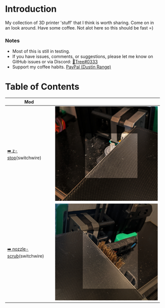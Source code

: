 # Introduction
My collection of 3D printer 'stuff' that I think is worth sharing. Come on in an look around. Have some coffee. Not alot here so this should be fast =)


### Notes
- Most of this is still in testing.
- If you have issues, comments, or suggestions, please let me know on GitHub issues or via Discord: [:page_facing_up:Tree#0333](https://discordapp.com/users/934247044569264239)
- Support my coffee habits. [PayPal (Dustin Range)](https://www.paypal.com/paypalme/DustinRange)

# Table of Contents
| Mod |  |
| --- | :---: |
| [:arrow_right: z-stop](/z-stop/)(switchwire) | [![](/images/z-stop.jpg)](/z-stop/) |
| [:arrow_right: nozzle-scrub](/nozzle-scrub/)(switchwire) | [![](/images/nozzle-scrub.jpg)](/nozzle-scrub/) |

